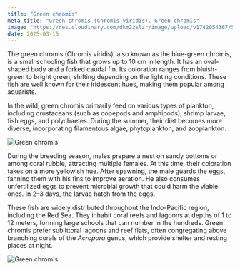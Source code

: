 ```yaml
---
title: "Green chromis"
meta_title: "Green chromis (Chromis viridis). Green chromis"
image: "https://res.cloudinary.com/dkm2zslzr/image/upload/v1742054367/5_Green_chromis_3_zubozu.png"
date: 2025-03-15
---
```


The green chromis (Chromis viridis), also known as the blue-green chromis, is a small schooling fish that grows up to 10 cm in length. It has an oval-shaped body and a forked caudal fin. Its coloration ranges from bluish-green to bright green, shifting depending on the lighting conditions. These fish are well known for their iridescent hues, making them popular among aquarists.

In the wild, green chromis primarily feed on various types of plankton, including crustaceans (such as copepods and amphipods), shrimp larvae, fish eggs, and polychaetes. During the summer, their diet becomes more diverse, incorporating filamentous algae, phytoplankton, and zooplankton.

![Green chromis](https://res.cloudinary.com/dkm2zslzr/image/upload/v1742054367/5_Green_chromis_2_ka122o.png "Green chromis")

During the breeding season, males prepare a nest on sandy bottoms or among coral rubble, attracting multiple females. At this time, their coloration takes on a more yellowish hue. After spawning, the male guards the eggs, fanning them with his fins to improve aeration. He also consumes unfertilized eggs to prevent microbial growth that could harm the viable ones. In 2–3 days, the larvae hatch from the eggs.

These fish are widely distributed throughout the Indo-Pacific region, including the Red Sea. They inhabit coral reefs and lagoons at depths of 1 to 12 meters, forming large schools that can number in the hundreds. Green chromis prefer sublittoral lagoons and reef flats, often congregating above branching corals of the *Acropora* genus, which provide shelter and resting places at night.

![Green chromis](https://res.cloudinary.com/dkm2zslzr/image/upload/v1742054370/5_Green_chromis_ubiu56.png "Green chromis")

